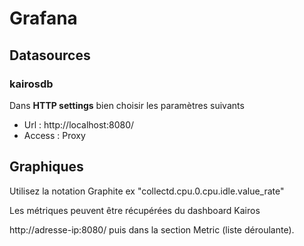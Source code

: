 # Grafana

## Datasources

### kairosdb

Dans **HTTP settings** bien choisir les paramètres suivants
 
* Url : http://localhost:8080/
* Access : Proxy

## Graphiques

Utilisez la notation Graphite ex "collectd.cpu.0.cpu.idle.value_rate"

Les métriques peuvent être récupérées du dashboard Kairos

http://adresse-ip:8080/ puis dans la section Metric (liste déroulante). 


